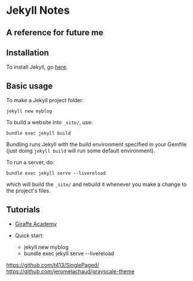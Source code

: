 # Jekyll Notes
## A reference for future me

## Installation

To install Jekyll, go [here](https://jekyllrb.com/docs/installation/).

## Basic usage

To make a Jekyll project folder:

```
jekyll new myblog
```

To build a website into `_site/`, use:

```
bundle exec jekyll build
```

Bundling runs Jekyll with the build environment specified in your Gemfile 
(just doing `jekyll build` will run some default environment).

To run a server, do:

```
bundle exec jekyll serve --livereload
```

which will build the `_site/` and rebuild it whenever you make a change to the
project's files.

## Tutorials

 - [Giraffe Academy](https://www.youtube.com/playlist?list=PLLAZ4kZ9dFpOPV5C5Ay0pHaa0RJFhcmcB)

- Quick start:
    - jekyll new myblog
    - bundle exec jekyll serve --livereload


https://github.com/t413/SinglePaged/
https://github.com/jeromelachaud/grayscale-theme
